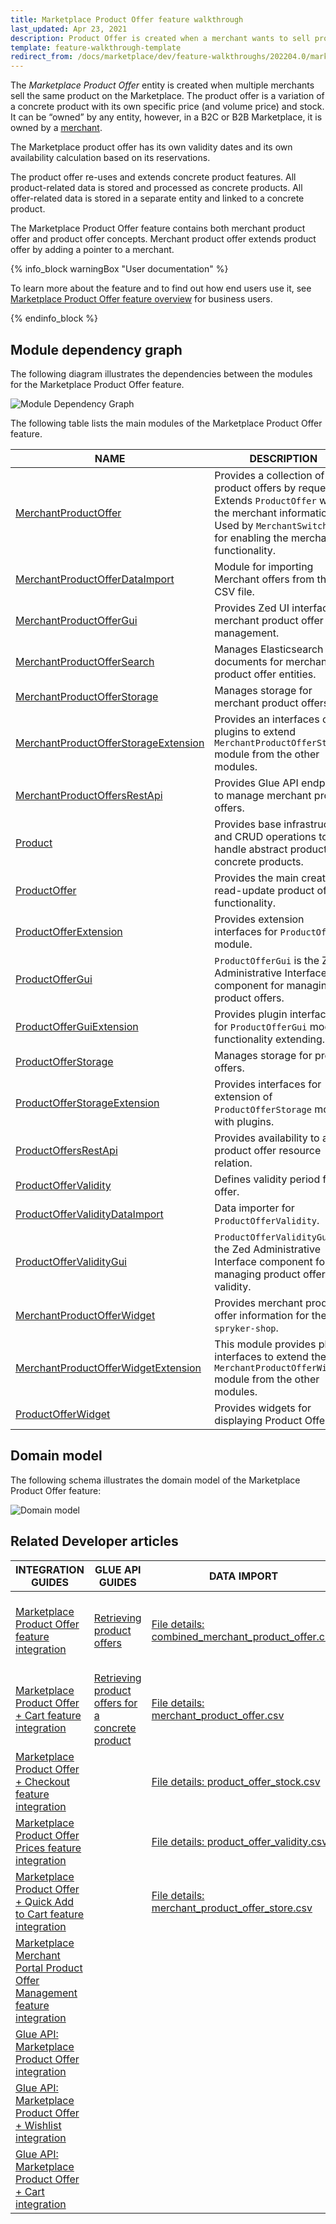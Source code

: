 ```yaml
---
title: Marketplace Product Offer feature walkthrough
last_updated: Apr 23, 2021
description: Product Offer is created when a merchant wants to sell products already available on the Marketplace.
template: feature-walkthrough-template
redirect_from: /docs/marketplace/dev/feature-walkthroughs/202204.0/marketplace-product-offer-feature-walkthrough/rendering-merchant-product-offers-on-the-storefront.html
---
```


The *Marketplace Product Offer* entity is created when multiple merchants sell the same product on the Marketplace. The product offer is a variation of a concrete product with its own specific price (and volume price) and stock. It can be “owned” by any entity, however, in a B2C or B2B Marketplace, it is owned by a [merchant](/docs/marketplace/dev/feature-walkthroughs/marketplace-merchant-feature-walkthrough.html).

The Marketplace product offer has its own validity dates and its own availability calculation based on its reservations.

The product offer re-uses and extends concrete product features. All product-related data is stored and processed as concrete products.
All offer-related data is stored in a separate entity and linked to a concrete product.

The Marketplace Product Offer feature contains both merchant product offer and product offer concepts. Merchant product offer extends product offer by adding a pointer to a merchant.

{% info_block warningBox "User documentation" %}

To learn more about the feature and to find out how end users use it, see [Marketplace Product Offer feature overview](/docs/marketplace/user/features/marketplace-product-offer-feature-overview.html) for business users.

{% endinfo_block %}

## Module dependency graph

The following diagram illustrates the dependencies between the modules for the Marketplace Product Offer feature.

![Module Dependency Graph](https://confluence-connect.gliffy.net/embed/image/2594d553-5312-4c2b-b184-7ad466b945e3.png?utm_medium=live&utm_source=confluence)

<div class="width-100">

The following table lists the main modules of the Marketplace Product Offer feature.

| NAME  | DESCRIPTION    |
|-------------|--------------|
| [MerchantProductOffer](https://github.com/spryker/merchant-product-offer)    | Provides a collection of product offers by request. Extends `ProductOffer` with the merchant information. Used by `MerchantSwitcher` for enabling the merchant functionality. |
| [MerchantProductOfferDataImport](https://github.com/spryker/merchant-product-offer-data-import)    | Module for importing Merchant offers from the CSV file. |
| [MerchantProductOfferGui](https://github.com/spryker/merchant-product-offer-gui)    | Provides Zed UI interface for merchant product offer management. |
| [MerchantProductOfferSearch](https://github.com/spryker/merchant-product-offer-search)    | Manages Elasticsearch documents for merchant product offer entities. |
| [MerchantProductOfferStorage](https://github.com/spryker/merchant-product-offer-storage)   | Manages storage for merchant product offers. |
| [MerchantProductOfferStorageExtension](https://github.com/spryker/merchant-product-offer-storage-extension)    | Provides an interfaces of plugins to extend `MerchantProductOfferStorage` module from the other modules. |
| [MerchantProductOffersRestApi](https://github.com/spryker/merchant-product-offers-rest-api)    | Provides Glue API endpoints to manage merchant product offers. |
| [Product](https://github.com/spryker/product)    | Provides base infrastructure and CRUD operations to handle abstract product and concrete products.       |
| [ProductOffer](https://github.com/spryker/product-offer)   | Provides the main create-read-update product offer functionality.    |
| [ProductOfferExtension](https://github.com/spryker/product-offer-extension)  | Provides extension interfaces for `ProductOffer` module.  |
| [ProductOfferGui](https://github.com/spryker/product-offer-gui)       | `ProductOfferGui` is the Zed Administrative Interface component for managing product offers.    |
| [ProductOfferGuiExtension](https://github.com/spryker/product-offer-gui-extension)   | Provides plugin interfaces for `ProductOfferGui` module functionality extending.     |
| [ProductOfferStorage](https://github.com/spryker/product-offer-storage)    | Manages storage for product offers.    |
| [ProductOfferStorageExtension](https://github.com/spryker/product-offer-storage-extension)    | Provides interfaces for extension of `ProductOfferStorage` module with plugins.   |
| [ProductOffersRestApi](https://github.com/spryker/product-offers-rest-api)     | Provides availability to add product offer resource relation.    |
| [ProductOfferValidity](https://github.com/spryker/product-offer-validity)    | Defines validity period for an offer.    |
| [ProductOfferValidityDataImport](https://github.com/spryker/product-offer-validity-data-import)    | Data importer for `ProductOfferValidity`.    |
| [ProductOfferValidityGui](https://github.com/spryker/product-offer-validity-gui)      | `ProductOfferValidityGui` is the Zed Administrative Interface component for managing product offer validity.        |
| [MerchantProductOfferWidget](https://github.com/spryker-shop/merchant-product-offer-widget)    | Provides merchant product offer information for the `spryker-shop`.   |
| [MerchantProductOfferWidgetExtension](https://github.com/spryker-shop/merchant-product-offer-widget-extension) | This module provides plugin interfaces to extend the `MerchantProductOfferWidget` module from the other modules.     |
| [ProductOfferWidget](https://github.com/spryker-shop/product-offer-widget)     | Provides widgets for displaying Product Offers.  |

</div>

## Domain model

The following schema illustrates the domain model of the Marketplace Product Offer feature:

![Domain model](https://confluence-connect.gliffy.net/embed/image/681c5f0c-4a17-4255-9033-7777a6127ce0.png?utm_medium=live&utm_source=custom)

## Related Developer articles

|INTEGRATION GUIDES  |GLUE API GUIDES  |DATA IMPORT  | HOW-TO GUIDES |REFERENCES          |
|---------|---------|---------|---------|---------|
|[Marketplace Product Offer feature integration](/docs/marketplace/dev/feature-integration-guides/marketplace-product-offer-feature-integration.html)     | [Retrieving product offers](/docs/marketplace/dev/glue-api-guides/product-offers/retrieving-product-offers.html)        | [File details: combined_merchant_product_offer.csv](/docs/marketplace/dev/data-import/file-details-combined-merchant-product-offer.csv.html)        |[Rendering merchant product offers on the Storefront](/docs/marketplace/dev/feature-walkthroughs/marketplace-product-offer-feature-walkthrough/rendering-product-offers-on-the-storefront.html)         | [Product offer in the Back Office](/docs/marketplace/dev/feature-walkthroughs/marketplace-product-offer-feature-walkthrough/product-offer-in-the-back-office.html)          |
|[Marketplace Product Offer + Cart feature integration](/docs/marketplace/dev/feature-integration-guides/marketplace-product-offer-cart-feature-integration.html)     | [Retrieving product offers for a concrete product](/docs/marketplace/dev/glue-api-guides/concrete-products/retrieving-product-offers-of-concrete-products.html)        |[File details: merchant_product_offer.csv](/docs/marketplace/dev/data-import/file-details-merchant-product-offer.csv.html)         |         | [Product offer storage](/docs/marketplace/dev/feature-walkthroughs/marketplace-product-offer-feature-walkthrough/product-offer-storage.html)          |
|[Marketplace Product Offer + Checkout feature integration](/docs/marketplace/dev/feature-integration-guides/marketplace-product-offer-checkout-feature-integration.html)     |         | [File details: product_offer_stock.csv](/docs/marketplace/dev/data-import/file-details-product-offer-stock.csv.html)        |         |[Product Offer store relation](/docs/marketplace/dev/feature-walkthroughs/marketplace-product-offer-feature-walkthrough/product-offer-store-relation.html)           |
|[Marketplace Product Offer Prices feature integration](/docs/marketplace/dev/feature-integration-guides/marketplace-product-offer-prices-feature-integration.html) | | [File details: product_offer_validity.csv](/docs/marketplace/dev/data-import/file-details-product-offer-validity.csv.html) | | |
|[Marketplace Product Offer + Quick Add to Cart feature integration](/docs/marketplace/dev/feature-integration-guides/marketplace-product-offer-quick-add-to-cart-feature-integration.html) | | [File details: merchant_product_offer_store.csv](/docs/marketplace/dev/data-import/file-details-merchant-product-offer-store.csv.html) | |[Product Offer validity dates](/docs/marketplace/dev/feature-walkthroughs/marketplace-product-offer-feature-walkthrough/product-offer-validity-dates.html) |
|[Marketplace Merchant Portal Product Offer Management feature integration](/docs/marketplace/dev/feature-integration-guides/marketplace-merchant-portal-product-offer-management-feature-integration.html)      |         |  |         |           |
|[Glue API: Marketplace Product Offer integration](/docs/marketplace/dev/feature-integration-guides/glue/marketplace-product-offer-feature-integration.html)     |         |         |         |           |
|[Glue API: Marketplace Product Offer + Wishlist integration](/docs/marketplace/dev/feature-integration-guides/glue/marketplace-product-offer-wishlist-feature-integration.html)     |         |         |         |           |
|[Glue API: Marketplace Product Offer + Cart integration](/docs/marketplace/dev/feature-integration-guides/glue/marketplace-product-offer-cart-feature-integration.html)     |         |         |         |           |
